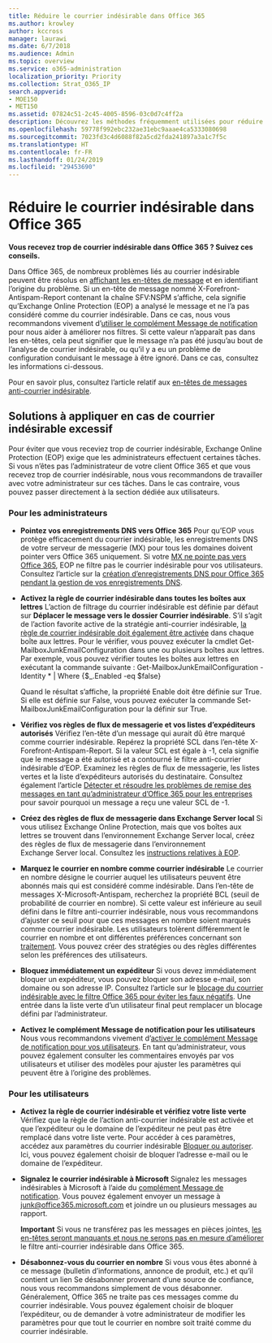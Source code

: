 ```yaml
---
title: Réduire le courrier indésirable dans Office 365
ms.author: krowley
author: kccross
manager: laurawi
ms.date: 6/7/2018
ms.audience: Admin
ms.topic: overview
ms.service: o365-administration
localization_priority: Priority
ms.collection: Strat_O365_IP
search.appverid:
- MOE150
- MET150
ms.assetid: 07824c51-2c45-4005-8596-03c0d7c4ff2a
description: Découvrez les méthodes fréquemment utilisées pour réduire le courrier indésirable dans Office 365.
ms.openlocfilehash: 59778f992ebc232ae31ebc9aaae4ca5333080698
ms.sourcegitcommit: 7023fd3c4d6088f82a5cd2fda241897a3a1c7f5c
ms.translationtype: HT
ms.contentlocale: fr-FR
ms.lasthandoff: 01/24/2019
ms.locfileid: "29453690"
---
```

# <a name="how-to-reduce-spam-email-in-office-365"></a>Réduire le courrier indésirable dans Office 365

 **Vous recevez trop de courrier indésirable dans Office 365 ? Suivez ces conseils.**
  
Dans Office 365, de nombreux problèmes liés au courrier indésirable peuvent être résolus en [affichant les en-têtes de message](https://support.office.com/article/cd039382-dc6e-4264-ac74-c048563d212c) et en identifiant l’origine du problème. Si un en-tête de message nommé X-Forefront-Antispam-Report contenant la chaîne SFV:NSPM s’affiche, cela signifie qu’Exchange Online Protection (EOP) a analysé le message et ne l’a pas considéré comme du courrier indésirable. Dans ce cas, nous vous recommandons vivement d’[utiliser le complément Message de notification](https://support.office.com/article/b5caa9f1-cdf3-4443-af8c-ff724ea719d2) pour nous aider à améliorer nos filtres. Si cette valeur n’apparaît pas dans les en-têtes, cela peut signifier que le message n’a pas été jusqu’au bout de l’analyse de courrier indésirable, ou qu’il y a eu un problème de configuration conduisant le message à être ignoré. Dans ce cas, consultez les informations ci-dessous. 
  
Pour en savoir plus, consultez l’article relatif aux [en-têtes de messages anti-courrier indésirable](https://technet.microsoft.com/library/dn205071%28v=exchg.150%29.aspx).
  
## <a name="solutions-to-common-causes-of-getting-too-much-spam"></a>Solutions à appliquer en cas de courrier indésirable excessif

Pour éviter que vous receviez trop de courrier indésirable, Exchange Online Protection (EOP) exige que les administrateurs effectuent certaines tâches. Si vous n’êtes pas l’administrateur de votre client Office 365 et que vous recevez trop de courrier indésirable, nous vous recommandons de travailler avec votre administrateur sur ces tâches. Dans le cas contraire, vous pouvez passer directement à la section dédiée aux utilisateurs.
  
### <a name="for-admins"></a>Pour les administrateurs

- **Pointez vos enregistrements DNS vers Office 365** Pour qu’EOP vous protège efficacement du courrier indésirable, les enregistrements DNS de votre serveur de messagerie (MX) pour tous les domaines doivent pointer vers Office 365 uniquement. Si votre [MX ne pointe pas vers Office 365](https://blogs.msdn.microsoft.com/tzink/2017/12/28/if-you-use-office-365-but-your-mx-record-doesnt-point-to-office-you-may-want-to-close-down-your-security-settings/), EOP ne filtre pas le courrier indésirable pour vos utilisateurs. Consultez l’article sur la [création d’enregistrements DNS pour Office 365 pendant la gestion de vos enregistrements DNS](https://support.office.com/article/b0f3fdca-8a80-4e8e-9ef3-61e8a2a9ab23).
    
- **Activez la règle de courrier indésirable dans toutes les boîtes aux lettres** L’action de filtrage du courrier indésirable est définie par défaut sur **Déplacer le message vers le dossier Courrier indésirable**. S’il s’agit de l’action favorite active de la stratégie anti-courrier indésirable, [la règle de courrier indésirable doit également être activée](https://blogs.msdn.microsoft.com/tzink/2017/12/14/making-sure-your-junk-email-filtering-is-enabled-in-office-365/) dans chaque boîte aux lettres. Pour le vérifier, vous pouvez exécuter la cmdlet Get-MailboxJunkEmailConfiguration dans une ou plusieurs boîtes aux lettres. Par exemple, vous pouvez vérifier toutes les boîtes aux lettres en exécutant la commande suivante : Get-MailboxJunkEmailConfiguration -Identity \* | Where {$_.Enabled -eq $false}
    
    Quand le résultat s’affiche, la propriété Enable doit être définie sur True. Si elle est définie sur False, vous pouvez exécuter la commande Set-MailboxJunkEmailConfiguration pour la définir sur True.
    
- **Vérifiez vos règles de flux de messagerie et vos listes d’expéditeurs autorisés** Vérifiez l’en-tête d’un message qui aurait dû être marqué comme courrier indésirable. Repérez la propriété SCL dans l’en-tête X-Forefront-Antispam-Report. Si la valeur SCL est égale à -1, cela signifie que le message a été autorisé et a contourné le filtre anti-courrier indésirable d’EOP. Examinez les règles de flux de messagerie, les listes vertes et la liste d’expéditeurs autorisés du destinataire. Consultez également l’article [Détecter et résoudre les problèmes de remise des messages en tant qu’administrateur d’Office 365 pour les entreprises](https://support.office.com/article/e7758b99-1896-41db-bf39-51e2dba21de6) pour savoir pourquoi un message a reçu une valeur SCL de -1. 
    
- **Créez des règles de flux de messagerie dans Exchange Server local** Si vous utilisez Exchange Online Protection, mais que vos boîtes aux lettres se trouvent dans l’environnement Exchange Server local, créez des règles de flux de messagerie dans l’environnement Exchange Server local. Consultez les [instructions relatives à EOP](https://technet.microsoft.com/library/ms.exch.eac.EditAntispamPolicy_SpamAction%28EXCHG.150%29.aspx?v=15.20.548.14&amp;l=1&amp;s=BPOS_S_E15_0).
    
- **Marquez le courrier en nombre comme courrier indésirable** Le courrier en nombre désigne le courrier auquel les utilisateurs peuvent être abonnés mais qui est considéré comme indésirable. Dans l’en-tête de messages X-Microsoft-Antispam, recherchez la propriété BCL (seuil de probabilité de courrier en nombre). Si cette valeur est inférieure au seuil défini dans le filtre anti-courrier indésirable, nous vous recommandons d’ajuster ce seuil pour que ces messages en nombre soient marqués comme courrier indésirable. Les utilisateurs tolèrent différemment le courrier en nombre et ont différentes préférences concernant son [traitement](https://blogs.msdn.microsoft.com/tzink/2014/08/25/different-levels-of-bulk-mail-filtering-in-office-365/). Vous pouvez créer des stratégies ou des règles différentes selon les préférences des utilisateurs. 
    
- **Bloquez immédiatement un expéditeur** Si vous devez immédiatement bloquer un expéditeur, vous pouvez bloquer son adresse e-mail, son domaine ou son adresse IP. Consultez l’article sur le [blocage du courrier indésirable avec le filtre Office 365 pour éviter les faux négatifs](block-email-spam-to-prevent-false-negatives.md). Une entrée dans la liste verte d’un utilisateur final peut remplacer un blocage défini par l’administrateur.
    
- **Activez le complément Message de notification pour les utilisateurs** Nous vous recommandons vivement d’[activer le complément Message de notification pour vos utilisateurs](enable-the-report-message-add-in.md). En tant qu’administrateur, vous pouvez également consulter les commentaires envoyés par vos utilisateurs et utiliser des modèles pour ajuster les paramètres qui peuvent être à l’origine des problèmes.
    
### <a name="for-users"></a>Pour les utilisateurs

- **Activez la règle de courrier indésirable et vérifiez votre liste verte** Vérifiez que la règle de l’action anti-courrier indésirable est activée et que l’expéditeur ou le domaine de l’expéditeur ne peut pas être remplacé dans votre liste verte. Pour accéder à ces paramètres, accédez aux paramètres du courrier indésirable [Bloquer ou autoriser](https://support.office.com/article/48c9f6f7-2309-4f95-9a4d-de987e880e46). Ici, vous pouvez également choisir de bloquer l’adresse e-mail ou le domaine de l’expéditeur.
    
- **Signalez le courrier indésirable à Microsoft** Signalez les messages indésirables à Microsoft à l’aide du [complément Message de notification](https://support.office.com/article/b5caa9f1-cdf3-4443-af8c-ff724ea719d2). Vous pouvez également envoyer un message à junk@office365.microsoft.com et joindre un ou plusieurs messages au rapport.
    
    **Important** Si vous ne transférez pas les messages en pièces jointes, [les en-têtes seront manquants et nous ne serons pas en mesure d’améliorer](https://blogs.msdn.microsoft.com/tzink/2017/11/30/when-creating-support-tickets-about-spam-be-sure-to-include-message-headers/) le filtre anti-courrier indésirable dans Office 365. 
    
- **Désabonnez-vous du courrier en nombre** Si vous vous êtes abonné à ce message (bulletin d’informations, annonce de produit, etc.) et qu’il contient un lien Se désabonner provenant d’une source de confiance, nous vous recommandons simplement de vous désabonner. Généralement, Office 365 ne traite pas ces messages comme du courrier indésirable. Vous pouvez également choisir de bloquer l’expéditeur, ou de demander à votre administrateur de modifier les paramètres pour que tout le courrier en nombre soit traité comme du courrier indésirable. 
    

